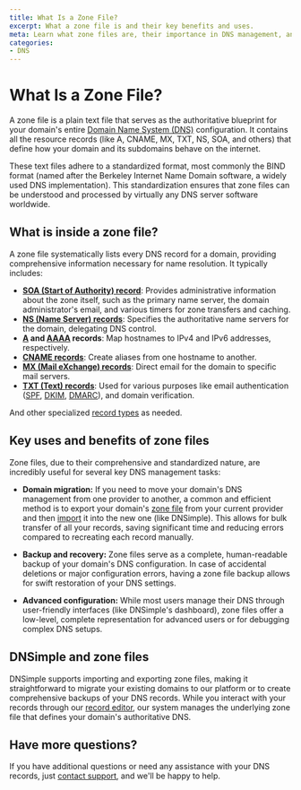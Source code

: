 ```yaml
---
title: What Is a Zone File?
excerpt: What a zone file is and their key benefits and uses.
meta: Learn what zone files are, their importance in DNS management, and what's inside them.
categories:
- DNS
---
```


# What Is a Zone File?
A zone file is a plain text file that serves as the authoritative blueprint for your domain's entire [Domain Name System (DNS)](/articles/what-is-dns/)  configuration. It contains all the resource records (like A, CNAME, MX, TXT, NS, SOA, and others) that define how your domain and its subdomains behave on the internet.

These text files adhere to a standardized format, most commonly the BIND format (named after the Berkeley Internet Name Domain software, a widely used DNS implementation). This standardization ensures that zone files can be understood and processed by virtually any DNS server software worldwide.

## What is inside a zone file?
A zone file systematically lists every DNS record for a domain, providing comprehensive information necessary for name resolution. It typically includes:
- [**SOA (Start of Authority) record**](/articles/soa-record/): Provides administrative information about the zone itself, such as the primary name server, the domain administrator's email, and various timers for zone transfers and caching.
- [**NS (Name Server) records**](/articles/ns-record/): Specifies the authoritative name servers for the domain, delegating DNS control.
- **[A](/articles/a-record/) and [AAAA](/articles/aaaa-record/) records**: Map hostnames to IPv4 and IPv6 addresses, respectively.
- [**CNAME records**](/articles/cname-record/): Create aliases from one hostname to another.
- [**MX (Mail eXchange) records**](/articles/mx-record/): Direct email for the domain to specific mail servers.
- [**TXT (Text) records**](/articles/txt-record/): Used for various purposes like email authentication ([SPF](/articles/spf-record/), [DKIM](/articles/dkim-record/), [DMARC](/articles/dmarc-record/)), and domain verification.

And other specialized [record types](/articles/supported-dns-records/) as needed.

## Key uses and benefits of zone files
Zone files, due to their comprehensive and standardized nature, are incredibly useful for several key DNS management tasks:

- **Domain migration:** If you need to move your domain's DNS management from one provider to another, a common and efficient method is to export your domain's [zone file](/articles/zone-files/#exporting-records-to-a-zone-file/) from your current provider and then [import](/articles/zone-files/#importing-records-from-a-zone-file/) it into the new one (like DNSimple). This allows for bulk transfer of all your records, saving significant time and reducing errors compared to recreating each record manually.

- **Backup and recovery:** Zone files serve as a complete, human-readable backup of your domain's DNS configuration. In case of accidental deletions or major configuration errors, having a zone file backup allows for swift restoration of your DNS settings.

- **Advanced configuration:** While most users manage their DNS through user-friendly interfaces (like DNSimple's dashboard), zone files offer a low-level, complete representation for advanced users or for debugging complex DNS setups.

## DNSimple and zone files
DNSimple supports importing and exporting zone files, making it straightforward to migrate your existing domains to our platform or to create comprehensive backups of your DNS records. While you interact with your records through our [record editor](/articles/record-editor/), our system manages the underlying zone file that defines your domain's authoritative DNS.

## Have more questions?
If you have additional questions or need any assistance with your DNS records, just [contact support](https://dnsimple.com/feedback), and we'll be happy to help.
